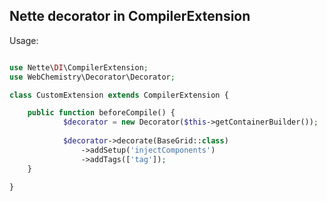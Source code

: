 ## Nette decorator in CompilerExtension

Usage:

```php

use Nette\DI\CompilerExtension;
use WebChemistry\Decorator\Decorator;

class CustomExtension extends CompilerExtension {

	public function beforeCompile() {
    		$decorator = new Decorator($this->getContainerBuilder());
    
			$decorator->decorate(BaseGrid::class)
				->addSetup('injectComponents')
				->addTags(['tag']);
	}

}

```
